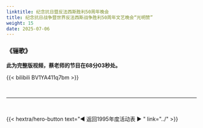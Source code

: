 ```yaml
---
linktitle: 纪念抗日暨反法西斯胜利50周年晚会
title: 纪念抗日战争暨世界反法西斯战争胜利50周年文艺晚会“光明赞”
weight: 15
date: 2025-07-06
---
```


### 《骊歌》

**此为完整版视频，蔡老师的节目在68分03秒处。**

{{< bilibili BV1YA411q7bm >}}

<br>
<hr>
<br>

{{< hextra/hero-button text="◀ 返回1995年度活动表 ▶ " link="../" >}}